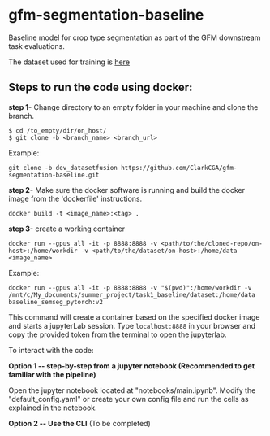# gfm-segmentation-baseline
Baseline model for crop type segmentation as part of the GFM downstream task evaluations.

The dataset used for training is <a href="https://huggingface.co/datasets/ibm-nasa-geospatial/multi-temporal-crop-classification" target="_blank">here</a>


## Steps to run the code using docker:

**step 1-** Change directory to an empty folder in your machine and clone the branch.
```
$ cd /to_empty/dir/on_host/
$ git clone -b <branch_name> <branch_url>
```
Example:
```
git clone -b dev_datasetfusion https://github.com/ClarkCGA/gfm-segmentation-baseline.git
```

**step 2-** Make sure the docker software is running and build the docker image from the 'dockerfile' instructions.
```
docker build -t <image_name>:<tag> .
```

**step 3-** create a working container
```
docker run --gpus all -it -p 8888:8888 -v <path/to/the/cloned-repo/on-host>:/home/workdir -v <path/to/the/dataset/on-host>:/home/data  <image_name>
```
Example:
```
docker run --gpus all -it -p 8888:8888 -v "$(pwd)":/home/workdir -v /mnt/c/My_documents/summer_project/task1_baseline/dataset:/home/data  baseline_semseg_pytorch:v2
```

This command will create a container based on the specified docker image and starts a jupyterLab session. Type `localhost:8888` in your browser and copy the provided token from the terminal to open the jupyterlab.

To interact with the code:

**Option 1 -- step-by-step from a jupyter notebook (Recommended to get familiar with the pipeline)**
    
Open the jupyter notebook located at "notebooks/main.ipynb". 
Modify the "default_config.yaml" or create your own config file and run the cells as explained in the notebook.

**Option 2 -- Use the CLI** (To be completed)



